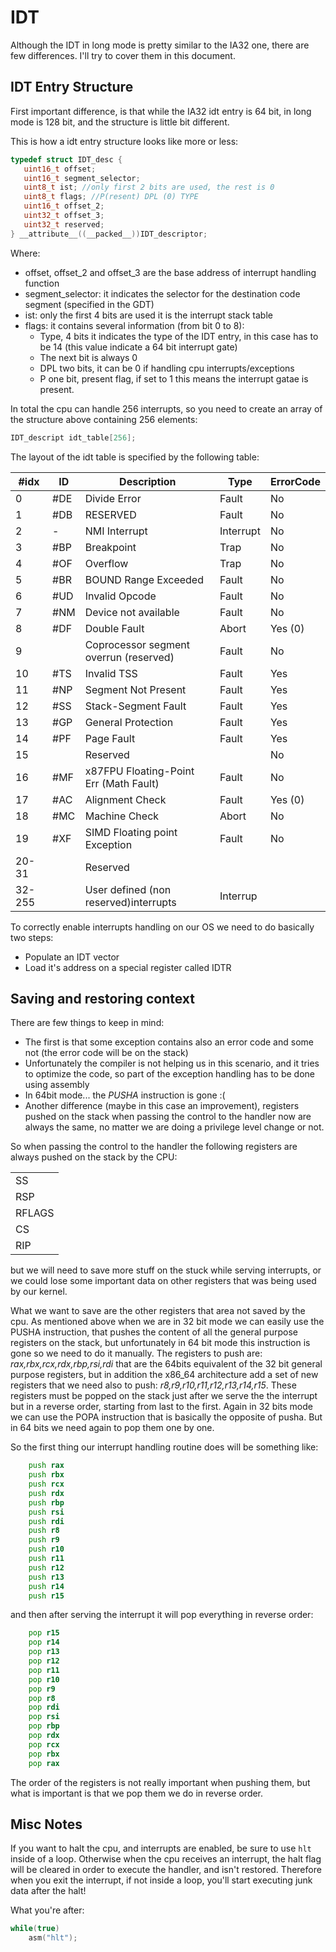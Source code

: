 # IDT

Although the IDT in long mode is pretty similar to the IA32 one, there are few differences. I'll try to cover them in this document.

## IDT Entry Structure

First important difference, is that while the IA32 idt entry is 64 bit, in long mode is 128 bit, and the structure is little bit different. 

This is how a idt entry structure looks like more or less: 
```C 
typedef struct IDT_desc {
   uint16_t offset;
   uint16_t segment_selector;
   uint8_t ist; //only first 2 bits are used, the rest is 0
   uint8_t flags; //P(resent) DPL (0) TYPE
   uint16_t offset_2;
   uint32_t offset_3;
   uint32_t reserved;
} __attribute__((__packed__))IDT_descriptor;
```

Where: 

* offset, offset_2 and offset_3 are the base address of interrupt handling function
* segment_selector: it indicates the selector for the destination code segment (specified in the GDT)
* ist: only the first 4 bits are used it is the interrupt stack table
* flags: it contains several information (from bit 0 to 8): 
    * Type, 4 bits it indicates the type of the IDT entry, in this case has to be 14 (this value indicate a 64 bit interrupt gate)
    * The next bit is always 0
    * DPL two bits, it can be 0 if handling cpu interrupts/exceptions
    * P one bit, present flag, if set to 1 this means the interrupt gatae is present.
    
In total the cpu can handle 256 interrupts, so you need to create an array of the structure above containing 256 elements: 

```C 
IDT_descript idt_table[256]; 
```

The layout of the idt table is specified by the following table: 

|  #idx | ID  | Description                           | Type     | ErrorCode |
|-------|-----|---------------------------------------|----------|-----------|
|   0   | #DE | Divide Error                          | Fault    |     No    | 
|   1   | #DB | RESERVED                              | Fault    |     No    |
|   2   |  -  | NMI Interrupt                         | Interrupt|     No    |
|   3   | #BP | Breakpoint                            | Trap     |     No    |
|   4   | #OF | Overflow                              | Trap     |     No    |
|   5   | #BR | BOUND Range Exceeded                  | Fault    |     No    |
|   6   | #UD | Invalid Opcode                        | Fault    |     No    | 
|   7   | #NM | Device not available                  | Fault    |     No    |
|   8   | #DF | Double Fault                          | Abort	 |   Yes (0) |
|   9   |     | Coprocessor segment overrun (reserved)| Fault	 |     No    |
|   10  | #TS | Invalid TSS                           | Fault    |    Yes    |
|   11  | #NP | Segment Not Present                   | Fault    |    Yes    |
|   12  | #SS | Stack-Segment Fault                   | Fault    |    Yes    |
|   13  | #GP | General Protection                    | Fault    |    Yes    |
|   14  | #PF | Page Fault                            | Fault    |    Yes    |
|   15  |     | Reserved                              |          |     No    |
|   16  | #MF | x87FPU Floating-Point Err (Math Fault)| Fault    |     No    |
|   17  | #AC | Alignment Check                       | Fault    |   Yes (0) |
|   18  | #MC | Machine Check                         | Abort    |     No    | 
|   19  | #XF | SIMD Floating point Exception         | Fault    |     No    |
| 20-31 |     | Reserved                              |          |           |
| 32-255|     | User defined (non reserved)interrupts | Interrup |           |


To correctly enable interrupts handling on our OS we need to do basically two steps:

* Populate an IDT vector
* Load it's address on a special register called IDTR

## Saving and restoring context

There are few things to keep in mind: 

* The first is that some exception contains also an error code and some not (the error code will be on the stack)
* Unfortunately the compiler is not helping us in this scenario, and it tries to optimize the code, so part of the exception handling has to be done using assembly
* In 64bit mode... the *PUSHA* instruction is gone :(
* Another difference (maybe in this case an improvement), registers pushed on the stack when passing the control to the handler now are always the same, no matter we are doing a privilege level change or not. 

So when passing the control to the handler the following registers are always pushed on the stack by the CPU: 

|        |
|--------|
| SS     |
| RSP    |
| RFLAGS |
| CS     |
| RIP    |

but we will need to save more stuff on the stuck while serving interrupts, or we could lose some important data on other registers that was being used by our kernel. 

What we want to save are the other registers that area not saved by the cpu. As mentioned above when we are in 32 bit mode we can easily use the PUSHA instruction, that pushes the content of all the general purpose registers on the stack, but unfortunately in 64 bit mode this instruction is gone so we need to do it manually. The registers to push are: _rax,rbx,rcx,rdx,rbp,rsi,rdi_ that are the 64bits equivalent of the 32 bit general purpose registers, but in addition the x86_64 architecture add a set of new registers that we need also to push: _r8,r9,r10,r11,r12,r13,r14,r15_. These registers must be popped on the stack just after we serve the the interrupt but in a reverse order, starting from last to the first. Again in 32 bits mode we can use the POPA instruction that is basically the opposite of pusha. But in 64 bits we need again to pop them one by one. 

So the first thing our interrupt handling routine does will be something like: 

```asm
    push rax
    push rbx
    push rcx
    push rdx
    push rbp
    push rsi
    push rdi
    push r8
    push r9
    push r10
    push r11
    push r12
    push r13
    push r14
    push r15
```

and then after serving the interrupt it will pop everything in reverse order: 

```asm
    pop r15
    pop r14
    pop r13
    pop r12
    pop r11
    pop r10
    pop r9
    pop r8
    pop rdi
    pop rsi
    pop rbp
    pop rdx
    pop rcx
    pop rbx
    pop rax
```

The order of the registers is not really important when pushing them, but what is important is that we pop them we do in reverse order.

## Misc Notes
If you want to halt the cpu, and interrupts are enabled, be sure to use `hlt` inside of a loop.
Otherwise when the cpu receives an interrupt, the halt flag will be cleared in order to execute the handler, 
and isn't restored. Therefore when you exit the interrupt, if not inside a loop, you'll start executing junk data after the halt!

What you're after:
```c
while(true)
    asm("hlt");
```
